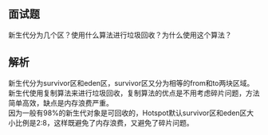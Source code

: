 ## 面试题

新生代分为几个区？使用什么算法进行垃圾回收？为什么使用这个算法？

## 解析

新生代分为survivor区和eden区，survivor区又分为相等的from和to两块区域。  
新生代使用复制算法来进行垃圾回收，复制算法的优点是不用考虑碎片问题，方法简单高效，缺点是内存浪费严重。  
因为一般有98%的新生代对象是可回收的，Hotspot默认survivor区和eden区大小比例是2:8，这样既避免了内存浪费，又避免了碎片问题。
